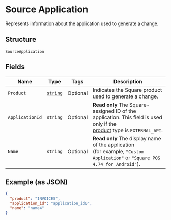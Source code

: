 
# Source Application

Represents information about the application used to generate a change.

## Structure

`SourceApplication`

## Fields

| Name | Type | Tags | Description |
|  --- | --- | --- | --- |
| `Product` | [`string`](../../doc/models/product.md) | Optional | Indicates the Square product used to generate a change. |
| `ApplicationId` | `string` | Optional | __Read only__ The Square-assigned ID of the application. This field is used only if the<br>[product](entity:Product) type is `EXTERNAL_API`. |
| `Name` | `string` | Optional | __Read only__ The display name of the application<br>(for example, `"Custom Application"` or `"Square POS 4.74 for Android"`). |

## Example (as JSON)

```json
{
  "product": "INVOICES",
  "application_id": "application_id0",
  "name": "name4"
}
```


